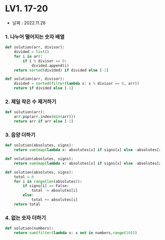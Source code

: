 # LV1. 17-20

- 날짜 : 2022.11.28



### 1. 나누어 떨어지는 숫자 배열

```python
def solution(arr, divisor):
    divided = list()
    for i in arr:
        if i % divisor == 0:
            divided.append(i)
    return sorted(divided) if divided else [-1]
```

```python
def solution(arr, divisor):
    divided = sorted(filter(lambda x: x % divisor == 0, arr))
    return if divided else [-1]
```



### 2. 제일 작은 수 제거하기

```python
def solution(arr):
    arr.pop(arr.index(min(arr)))
    return arr if arr else [-1]
```



### 3. 음양 더하기

```python
def solution(absolutes, signs):
    return sum(map(lambda x: absolutes[x] if signs[x] else -absolutes[x], range(len(absolutes))))
```

```python
def solution(absolutes, signs):
    return sum(map(lambda x: absolutes[x] if signs[x] else -absolutes[x], range(len(absolutes))))
```

```python
def solution(absolutes, signs):
    total = 0
    for i in range(len(absolutes)):
        if signs[i] == False:
            total -= absolutes[i]
        else:
            total += absolutes[i]
    return total
```



### 4. 없는 숫자 더하기

```python
def solution(numbers):
    return sum(filter(lambda x: x not in numbers,range(10)))
```
